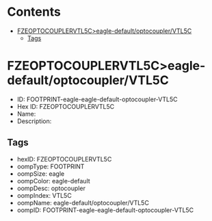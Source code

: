 



Contents
========

* [FZEOPTOCOUPLERVTL5C>eagle-default/optocoupler/VTL5C](#fzeoptocouplervtl5ceagle-defaultoptocouplervtl5c)
	* [Tags](#tags)

# FZEOPTOCOUPLERVTL5C>eagle-default/optocoupler/VTL5C

- ID: FOOTPRINT-eagle-eagle-default-optocoupler-VTL5C
- Hex ID: FZEOPTOCOUPLERVTL5C
- Name: 
- Description: 

## Tags

- hexID: FZEOPTOCOUPLERVTL5C
- oompType: FOOTPRINT
- oompSize: eagle
- oompColor: eagle-default
- oompDesc: optocoupler
- oompIndex: VTL5C
- oompName: eagle-default/optocoupler/VTL5C
- oompID: FOOTPRINT-eagle-eagle-default-optocoupler-VTL5C
